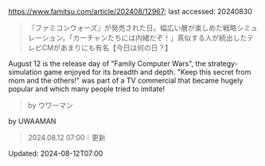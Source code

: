 https://www.famitsu.com/article/202408/12967; last accessed: 20240830

> 『ファミコンウォーズ』が発売された日。幅広い層が楽しめた戦略シミュレーション。「カーチャンたちには内緒だぞ！」真似する人が続出したテレビCMがあまりにも有名【今日は何の日？】

August 12 is the release day of "Family Computer Wars", the strategy-simulation game enjoyed for its breadth and depth. "Keep this secret from mom and the others!" was part of a TV commercial that became hugely popular and which many people tried to imitate!

> by ウワーマン

by UWAAMAN

> 2024.08.12 07:00｜更新

Updated: 2024-08-12T07:00 
